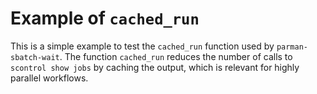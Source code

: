 # Example of `cached_run`

This is a simple example to test the `cached_run` function used by `parman-sbatch-wait`.
The function `cached_run` reduces the number of calls to `scontrol show jobs` by caching the output, which is relevant for highly parallel workflows.
